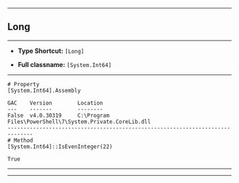 
***

## Long

***

* **Type Shortcut:** ```[Long]```

* **Full classname:** ```[System.Int64]```

***

```
# Property
[System.Int64].Assembly

GAC    Version        Location
---    -------        --------
False  v4.0.30319     C:\Program Files\PowerShell\7\System.Private.CoreLib.dll
------------------------------------------------------------------------------
# Method
[System.Int64]::IsEvenInteger(22)

True

```


***
***
